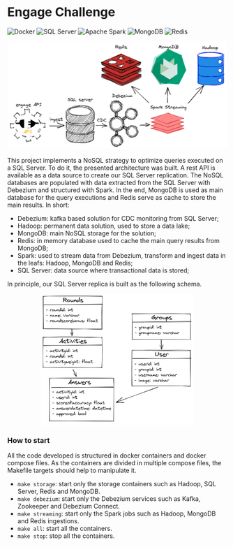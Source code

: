 # Engage Challenge

<p>
<img alt="Docker" src="https://img.shields.io/badge/docker-%230db7ed.svg?&style=for-the-badge&logo=docker&logoColor=white"/>
<img alt="SQL Server" src="https://img.shields.io/badge/microsoftsqlserver-%23cc2927.svg?&style=for-the-badge&logo=microsoftsqlserver&logoColor=white"/>
<img alt="Apache Spark" src="https://img.shields.io/badge/apachespark-%23E25A1C.svg?&style=for-the-badge&logo=apachespark&logoColor=white"/>
<img alt="MongoDB" src="https://img.shields.io/badge/mongodb-%2347A248.svg?&style=for-the-badge&logo=mongodb&logoColor=white"/>
<img alt="Redis" src="https://img.shields.io/badge/redis-%23DC382D.svg?&style=for-the-badge&logo=redis&logoColor=white"/>
</p>

<p align="center">
<img alt="Architecture" src="./docs/architecture.png"/>
</p>

This project implements a NoSQL strategy to optimize queries executed on a SQL Server. To do it, the presented architecture was built. A rest API is available as a data source to create our SQL Server replication. The NoSQL databases are populated with data extracted from the SQL Server with Debezium and structured with Spark. In the end, MongoDB is used as main database for the query executions and Redis serve as cache to store the main results. In short:

- Debezium: kafka based solution for CDC monitoring from SQL Server;
- Hadoop: permanent data solution, used to store a data lake;
- MongoDB: main NoSQL storage for the solution;
- Redis: in memory database used to cache the main query results from MongoDB;
- Spark: used to stream data from Debezium, transform and ingest data in the leafs: Hadoop, MongoDB and Redis;
- SQL Server: data source where transactional data is stored;

In principle, our SQL Server replica is built as the following schema.

<p align="center">
<img alt="Schema" src="./docs/schema.png" width=70%/>
</p>

### How to start

All the code developed is structured in docker containers and docker compose files. As the containers are divided in multiple compose files, the Makefile targets should help to manipulate it.

- `make storage`: start only the storage containers such as Hadoop, SQL Server, Redis and MongoDB.
- `make debezium`: start only the Debezium services such as Kafka, Zookeeper and Debezium Connect.
- `make streaming`: start only the Spark jobs such as Hadoop, MongoDB and Redis ingestions.
- `make all`: start all the containers.
- `make stop`: stop all the containers.
